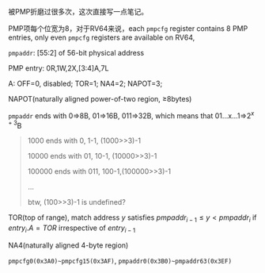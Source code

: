 被PMP折磨过很多次，这次直接写一点笔记。

PMP项每个位宽为8，对于RV64来说，each `pmpcfg` register contains 8 PMP entries, only even `pmpcfg` registers are available on RV64,

`pmpaddr`: [55:2] of 56-bit physical address

PMP entry: 0R,1W,2X,[3:4]A,7L

A: OFF=0, disabled; TOR=1; NA4=2; NAPOT=3;

NAPOT(naturally aligned power-of-two region, $\geq$8bytes)

`pmpaddr` ends with 0=>8B, 01=>16B, 011=>32B, which means that 01...x...1=>$2^{x+3}$B

> 1000 ends with 0, 1-1, (1000>>3)-1
>
> 10000 ends with 01, 10-1, (10000>>3)-1
>
> 100000 ends with 011, 100-1,(100000>>3)-1
>
> ...
>
> btw, (100>>3)-1 is undefined?

TOR(top of range), match address $y$ satisfies $pmpaddr_{i-1}\leq y<pmpaddr_i$ if $entry_i.A=TOR$ irrespective of $entry_{i-1}$

NA4(naturally aligned 4-byte region)

`pmpcfg0(0x3A0)~pmpcfg15(0x3AF)`, `pmpaddr0(0x3B0)~pmpaddr63(0x3EF)`

